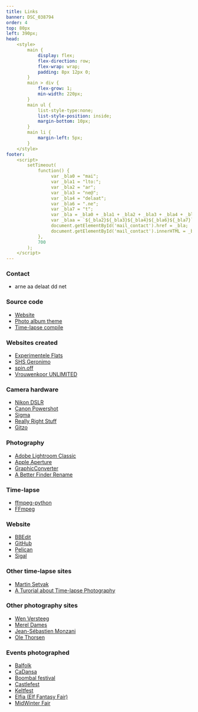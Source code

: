 ```yaml
---
title: Links
banner: DSC_038794
order: 4
top: 80px
left: 390px;
head:  
    <style>
        main {
            display: flex;
            flex-direction: row;
            flex-wrap: wrap;
            padding: 8px 12px 0;
        }
        main > div {
            flex-grow: 1;
            min-width: 220px;
        }
        main ul {
            list-style-type:none;
            list-style-position: inside;
            margin-bottom: 10px;
        }
        main li {
            margin-left: 5px;
        }
    </style>
footer:  
    <script>
        setTimeout(
            function() {
                 var _bla0 = "mai";
                 var _bla1 = "lto:";
                 var _bla2 = "ar";
                 var _bla3 = "ne@";
                 var _bla4 = "delaat";
                 var _bla6 = ".ne";
                 var _bla7 = "t";
                 var _bla = _bla0 + _bla1 + _bla2 + _bla3 + _bla4 + _bla6 + _bla7;
                 var _blaa = `${_bla2}${_bla3}${_bla4}${_bla6}${_bla7}`;
                 document.getElementById('mail_contact').href = _bla;
                 document.getElementById('mail_contact').innerHTML = _blaa;
            },
            700
        );
    </script>
---
```


<div markdown>

### Contact

- <a id="mail_contact">arne aa delaat dd net</a>

### Source code

- [Website](https://www.github.com/153957/153957/)
- [Photo album theme](https://www.github.com/153957/153957-theme/)
- [Time-lapse compile](https://www.github.com/153957/time-lapse/)

### Websites created

- [Experimentele Flats](https://experimentele-flats.nl)
- [SHS Geronimo](https://www.github.com/153957/shs-geronimo/)
- [spin.off](https://www.github.com/153957/spin.off/)
- [Vrouwenkoor UNLIMITED](https://www.github.com/153957/vrouwenkoor-unlimited/)

</div>
<div markdown>

### Camera hardware

- [Nikon DSLR](https://imaging.nikon.com)
- [Canon Powershot](https://www.canon.com/)
- [Sigma](https://www.sigmaphoto.com/)
- [Really Right Stuff](https://reallyrightstuff.com/)
- [Gitzo](https://gitzo.com/)

### Photography

- [Adobe Lightroom Classic](https://www.adobe.com/products/photoshop-lightroom-classic.html)
- [Apple Aperture](https://www.apple.com/)
- [GraphicConverter](https://www.lemkesoft.com/)
- [A Better Finder Rename](https://www.publicspace.net/ABetterFinderRename/)

### Time-lapse

- [ffmpeg-python](https://github.com/kkroening/ffmpeg-python/)
- [FFmpeg](https://www.ffmpeg.org/)

### Website

- [BBEdit](https://www.barebones.com/products/bbedit/)
- [GitHub](https://www.github.com/)
- [Pelican](https://github.com/getpelican/pelican)
- [Sigal](https://sigal.saimon.org)

</div>
<div markdown>

### Other time-lapse sites

- [Martin Setvak](https://www.setvak.cz/timelapse/timelapse.html)
- [A Turorial about Time-lapse Photography](https://www.zardec.net.au/keith/lapse2.htm)

### Other photography sites

- [Wen Versteeg](https://www.wenversteeg.nl)
- [Merel Dames](https://rizomorf.nl)
- [Jean-Sébastien Monzani](https://www.simplemoment.com/)
- [Ole Thorsen](https://www.pbase.com/ole_thorsen/)

### Events photographed

- [Balfolk](https://www.balfolk.nl/)
- [CaDansa](https://www.cadansa.nl)
- [Boombal festival](https://boombalfestival.be/)
- [Castlefest](https://www.castlefest.nl/)
- [Keltfest](https://www.keltfest.nl/)
- [Elfia (Elf Fantasy Fair)](https://www.elfia.com/)
- [MidWinter Fair](https://www.archeon.nl/)

</div>

